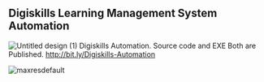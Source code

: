 ## Digiskills Learning Management System Automation
![Untitled design (1)](https://user-images.githubusercontent.com/18022356/96692383-67f88480-139f-11eb-82da-9327c752e8e0.jpg)
Digiskills Automation.
Source code and EXE Both are Published.
http://bit.ly/Digiskills-Automation

![maxresdefault](https://user-images.githubusercontent.com/18022356/96692437-78106400-139f-11eb-90ca-2df1d57eee0f.jpg)


